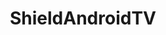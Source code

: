 ---
title: ShieldAndroidTV
crosslinks:
- AndroidTV
- PleX
- SmartThings
- EmulationOnAndroid
- kodi
- theNvidiaShield
- googlehome
- cordcutters
- androidtv
- nvidiashield
- Addons4Kodi
- RetroArch
- Chromecast
- me_irl
- emulation
- ClusterTruck
- youtubefactsbot
- thenvidiashield
- emby
- Vue
---